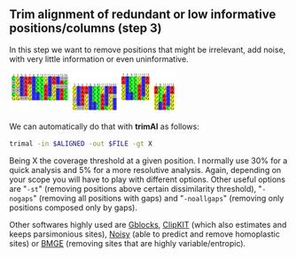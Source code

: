 ## Trim alignment of redundant or low informative positions/columns (step 3)  
  
In this step we want to remove positions that might be irrelevant, add noise, with very little information or even uninformative.  
  
<img src="../resources/Figure4_step3_trim.png" alt="Trimming" width="60%"/>  
  
We can automatically do that with **trimAl** as follows:  
  
```bash  
trimal -in $ALIGNED -out $FILE -gt X
```  
  
Being X the coverage threshold at a given position. I normally use 30% for a quick analysis and 5% for a more resolutive analysis. Again, depending on your scope you will have to play with different options. Other useful options are "`-st`" (removing positions above certain dissimilarity threshold), "`-nogaps`" (removing all positions with gaps) and "`-noallgaps`" (removing only positions composed only by gaps).  
  
Other softwares highly used are [Gblocks](http://molevol.cmima.csic.es/castresana/Gblocks.html), [ClipKIT](https://github.com/JLSteenwyk/ClipKIT) (which also estimates and keeps parsimonious sites), [Noisy](http://www.bioinf.uni-leipzig.de/Software/noisy/) (able to predict and remove homoplastic sites) or [BMGE](http://gensoft.pasteur.fr/docs/BMGE/1.12/BMGE_doc.pdf) (removing sites that are highly variable/entropic).  
